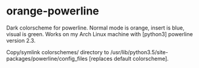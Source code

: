 # orange-powerline
Dark colorscheme for powerline. Normal mode is orange, insert is blue, visual is green. Works on my Arch Linux machine with [python3] powerline version 2.3.

Copy/symlink colorschemes/ directory to /usr/lib/python3.5/site-packages/powerline/config_files [replaces default colorscheme].
